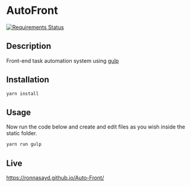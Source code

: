 # AutoFront

[![Requirements Status](https://requires.io/github/Ronnasayd/Auto-Front/requirements.svg?branch=master)](https://requires.io/github/Ronnasayd/Auto-Front/requirements/?branch=master)

## Description

Front-end task automation system using [gulp](https://gulpjs.com/)

## Installation

```sh
yarn install
```

## Usage

Now run the code below and create and edit files as you wish inside the static folder.

```sh
yarn run gulp
```

## Live

https://ronnasayd.github.io/Auto-Front/
